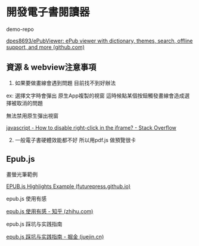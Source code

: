 # 開發電子書閱讀器

demo-repo

[dpes8693/ePubViewer: ePub viewer with dictionary, themes, search, offline support, and more (github.com)](https://github.com/dpes8693/ePubViewer)

## 資源 & webview注意事項

1. 如果要做畫線會遇到問題 目前找不到好辦法

ex: 選擇文字時會彈出 原生App複製的視窗 這時候點某個按鈕觸發畫線會造成選擇被取消的問題


無法禁用原生彈出視窗

[javascript - How to disable right-click in the iframe? - Stack Overflow](https://stackoverflow.com/questions/70549687/how-to-disable-right-click-in-the-iframe)


2. 一般電子書硬體效能都不好
   所以用pdf.js 做預覽很卡

## Epub.js

畫螢光筆範例

[EPUB.js Highlights Example (futurepress.github.io)](http://futurepress.github.io/epub.js/examples/highlights.html)

epub.js 使用有感

[epub.js 使用有感 - 知乎 (zhihu.com)](https://zhuanlan.zhihu.com/p/340130429)

epub.js 踩坑与实践指南

[epub.js 踩坑与实践指南 - 掘金 (juejin.cn)](https://juejin.cn/post/7244002241845248058)
